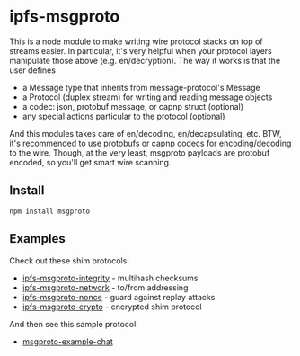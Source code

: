 # ipfs-msgproto

This is a node module to make writing wire protocol stacks on top of streams easier. In particular, it's very helpful when your protocol layers manipulate those above (e.g. en/decryption).  The way it works is that the user defines

- a Message type that inherits from message-protocol's Message
- a Protocol (duplex stream) for writing and reading message objects
- a codec: json, protobuf message, or capnp struct (optional)
- any special actions particular to the protocol (optional)

And this modules takes care of en/decoding, en/decapsulating, etc. BTW, it's recommended to use protobufs or capnp codecs for encoding/decoding to the wire. Though, at the very least, msgproto payloads are protobuf encoded, so you'll get smart wire scanning.

## Install

```
npm install msgproto
```

## Examples

Check out these shim protocols:

- [ipfs-msgproto-integrity](https://github.com/jbenet/node-ipfs-msgproto-integrity) - multihash checksums
- [ipfs-msgproto-network](https://github.com/jbenet/node-ipfs-msgproto-network) - to/from addressing
- [ipfs-msgproto-nonce](https://github.com/jbenet/node-ipfs-msgproto-nonce) - guard against replay attacks
- [ipfs-msgproto-crypto](https://github.com/jbenet/node-ipfs-msgproto-crypto) - encrypted shim protocol


And then see this sample protocol:

- [msgproto-example-chat](https://github.com/jbenet/node-ipfs-msgproto-example-chat)

